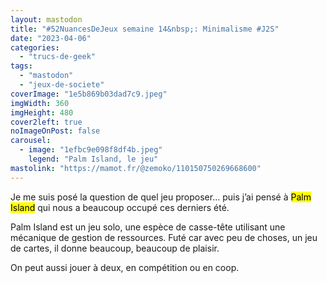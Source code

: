 ```yaml
---
layout: mastodon
title: "#52NuancesDeJeux semaine 14&nbsp;: Minimalisme #J2S"
date: "2023-04-06"
categories: 
  - "trucs-de-geek"
tags: 
  - "mastodon"
  - "jeux-de-societe"
coverImage: "1e5b869b03dad7c9.jpeg"
imgWidth: 360
imgHeight: 480
cover2left: true
noImageOnPost: false
carousel: 
  - image: "1efbc9e098f8df4b.jpeg"
    legend: "Palm Island, le jeu"
mastolink: "https://mamot.fr/@zemoko/110150750269668600"
---
```


Je me suis posé la question de quel jeu proposer… puis j’ai pensé à <mark lang="en">Palm Island</mark> qui nous a beaucoup occupé ces derniers été.

<span lang="en">Palm Island</span> est un jeu solo, une espèce de casse-tête utilisant une mécanique de gestion de ressources. Futé car avec peu de choses, un jeu de cartes, il donne beaucoup, beaucoup de plaisir.

On peut aussi jouer à deux, en compétition ou en coop.
